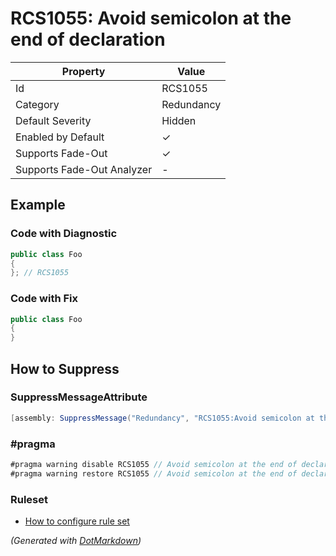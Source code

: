 # RCS1055: Avoid semicolon at the end of declaration

| Property                    | Value      |
| --------------------------- | ---------- |
| Id                          | RCS1055    |
| Category                    | Redundancy |
| Default Severity            | Hidden     |
| Enabled by Default          | &#x2713;   |
| Supports Fade\-Out          | &#x2713;   |
| Supports Fade\-Out Analyzer | \-         |

## Example

### Code with Diagnostic

```csharp
public class Foo
{
}; // RCS1055
```

### Code with Fix

```csharp
public class Foo
{
}
```

## How to Suppress

### SuppressMessageAttribute

```csharp
[assembly: SuppressMessage("Redundancy", "RCS1055:Avoid semicolon at the end of declaration.", Justification = "<Pending>")]
```

### \#pragma

```csharp
#pragma warning disable RCS1055 // Avoid semicolon at the end of declaration.
#pragma warning restore RCS1055 // Avoid semicolon at the end of declaration.
```

### Ruleset

* [How to configure rule set](../HowToConfigureAnalyzers.md)

*\(Generated with [DotMarkdown](http://github.com/JosefPihrt/DotMarkdown)\)*